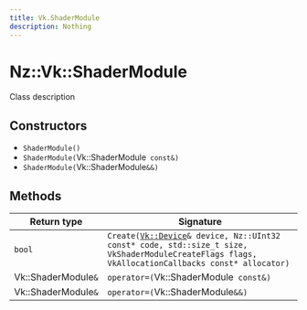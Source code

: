 ```yaml
---
title: Vk.ShaderModule
description: Nothing
---
```


# Nz::Vk::ShaderModule

Class description

## Constructors

- `ShaderModule()`
- `ShaderModule(`Vk::ShaderModule` const&)`
- `ShaderModule(`Vk::ShaderModule`&&)`

## Methods

| Return type | Signature |
| ----------- | --------- |
| `bool` | `Create(`[`Vk::Device`](documentation/generated/VulkanRenderer/Vk.Device.md)`& device, Nz::UInt32 const* code, std::size_t size, VkShaderModuleCreateFlags flags, VkAllocationCallbacks const* allocator)` |
| Vk::ShaderModule`&` | `operator=(`Vk::ShaderModule` const&)` |
| Vk::ShaderModule`&` | `operator=(`Vk::ShaderModule`&&)` |
